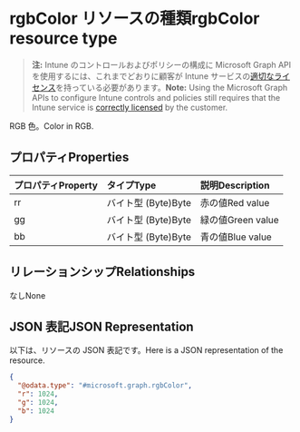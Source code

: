 # <a name="rgbcolor-resource-type"></a><span data-ttu-id="daf4a-101">rgbColor リソースの種類</span><span class="sxs-lookup"><span data-stu-id="daf4a-101">rgbColor resource type</span></span>

> <span data-ttu-id="daf4a-102">**注:** Intune のコントロールおよびポリシーの構成に Microsoft Graph API を使用するには、これまでどおりに顧客が Intune サービスの[適切なライセンス](https://go.microsoft.com/fwlink/?linkid=839381)を持っている必要があります。</span><span class="sxs-lookup"><span data-stu-id="daf4a-102">**Note:** Using the Microsoft Graph APIs to configure Intune controls and policies still requires that the Intune service is [correctly licensed](https://go.microsoft.com/fwlink/?linkid=839381) by the customer.</span></span>

<span data-ttu-id="daf4a-103">RGB 色。</span><span class="sxs-lookup"><span data-stu-id="daf4a-103">Color in RGB.</span></span>
## <a name="properties"></a><span data-ttu-id="daf4a-104">プロパティ</span><span class="sxs-lookup"><span data-stu-id="daf4a-104">Properties</span></span>
|<span data-ttu-id="daf4a-105">プロパティ</span><span class="sxs-lookup"><span data-stu-id="daf4a-105">Property</span></span>|<span data-ttu-id="daf4a-106">タイプ</span><span class="sxs-lookup"><span data-stu-id="daf4a-106">Type</span></span>|<span data-ttu-id="daf4a-107">説明</span><span class="sxs-lookup"><span data-stu-id="daf4a-107">Description</span></span>|
|:---|:---|:---|
|<span data-ttu-id="daf4a-108">r</span><span class="sxs-lookup"><span data-stu-id="daf4a-108">r</span></span>|<span data-ttu-id="daf4a-109">バイト型 (Byte)</span><span class="sxs-lookup"><span data-stu-id="daf4a-109">Byte</span></span>|<span data-ttu-id="daf4a-110">赤の値</span><span class="sxs-lookup"><span data-stu-id="daf4a-110">Red value</span></span>|
|<span data-ttu-id="daf4a-111">g</span><span class="sxs-lookup"><span data-stu-id="daf4a-111">g</span></span>|<span data-ttu-id="daf4a-112">バイト型 (Byte)</span><span class="sxs-lookup"><span data-stu-id="daf4a-112">Byte</span></span>|<span data-ttu-id="daf4a-113">緑の値</span><span class="sxs-lookup"><span data-stu-id="daf4a-113">Green value</span></span>|
|<span data-ttu-id="daf4a-114">b</span><span class="sxs-lookup"><span data-stu-id="daf4a-114">b</span></span>|<span data-ttu-id="daf4a-115">バイト型 (Byte)</span><span class="sxs-lookup"><span data-stu-id="daf4a-115">Byte</span></span>|<span data-ttu-id="daf4a-116">青の値</span><span class="sxs-lookup"><span data-stu-id="daf4a-116">Blue value</span></span>|

## <a name="relationships"></a><span data-ttu-id="daf4a-117">リレーションシップ</span><span class="sxs-lookup"><span data-stu-id="daf4a-117">Relationships</span></span>
<span data-ttu-id="daf4a-118">なし</span><span class="sxs-lookup"><span data-stu-id="daf4a-118">None</span></span>
## <a name="json-representation"></a><span data-ttu-id="daf4a-119">JSON 表記</span><span class="sxs-lookup"><span data-stu-id="daf4a-119">JSON Representation</span></span>
<span data-ttu-id="daf4a-120">以下は、リソースの JSON 表記です。</span><span class="sxs-lookup"><span data-stu-id="daf4a-120">Here is a JSON representation of the resource.</span></span>
<!-- {
  "blockType": "resource",
  "@odata.type": "microsoft.graph.rgbColor"
}
-->
``` json
{
  "@odata.type": "#microsoft.graph.rgbColor",
  "r": 1024,
  "g": 1024,
  "b": 1024
}
```



